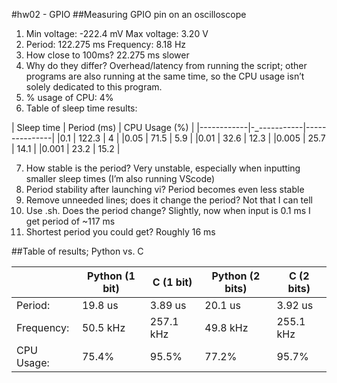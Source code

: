 #hw02 - GPIO
##Measuring GPIO pin on an oscilloscope
1. Min voltage: -222.4 mV Max voltage: 3.20 V
2. Period: 122.275 ms Frequency: 8.18 Hz
3. How close to 100ms? 22.275 ms slower
4. Why do they differ? Overhead/latency from running the script; other programs are also running at the same time, so the CPU usage isn’t solely dedicated to this program. 
5. % usage of CPU: 4%
6. Table of sleep time results:

| Sleep time | Period (ms) | CPU Usage (%) |
|------------|-_-----------|---------------|
|0.1         | 122.3       | 4             |
|0.05        | 71.5        | 5.9           | 
|0.01        | 32.6        | 12.3          |
|0.005       | 25.7        | 14.1          | 
|0.001       | 23.2        | 15.2          |

7. How stable is the period? Very unstable, especially when inputting smaller sleep times (I’m also running VScode)
8. Period stability after launching vi? Period becomes even less stable
9. Remove unneeded lines; does it change the period? Not that I can tell
10. Use .sh. Does the period change? Slightly, now when input is 0.1 ms I get period of ~117 ms
11. Shortest period you could get? Roughly 16 ms

##Table of results; Python vs. C

|            | Python (1 bit) | C (1 bit) | Python (2 bits) | C (2 bits) |
|------------|----------------|-----------|-----------------|------------|
| Period:    | 19.8 us        | 3.89 us   | 20.1 us         | 3.92 us    |
| Frequency: | 50.5 kHz       | 257.1 kHz | 49.8 kHz        | 255.1 kHz  |
| CPU Usage: | 75.4%          | 95.5%     | 77.2%           | 95.7%      |
